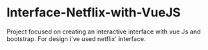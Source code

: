 # Interface-Netflix-with-VueJS
Project focused on creating an interactive interface with vue Js and bootstrap. For design i've used netflix' interface.
